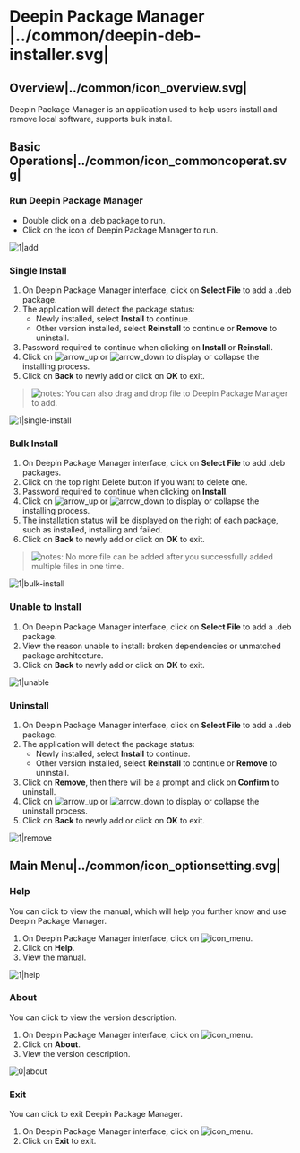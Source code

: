 # Deepin Package Manager |../common/deepin-deb-installer.svg|

## Overview|../common/icon_overview.svg|

Deepin Package Manager is an application used to help users install and remove local software, supports bulk install.


## Basic Operations|../common/icon_commoncoperat.svg|

### Run Deepin Package Manager

- Double click on a .deb package to run.
- Click on the icon of Deepin Package Manager to run.

![1|add](jpg/add.jpg)


### Single Install

1. On Deepin Package Manager interface, click on **Select File** to add a .deb package.
2. The application will detect the package status:
   - Newly installed, select **Install** to continue.
   - Other version installed, select **Reinstall** to continue or **Remove** to uninstall.
3. Password required to continue when clicking on **Install** or **Reinstall**.
4. Click on ![arrow_up](icon/arrow_up.svg) or ![arrow_down](icon/arrow_down.svg) to display or collapse the installing process.
5. Click on **Back** to newly add or click on **OK** to exit.


> ![notes](icon/notes.svg): You can also drag and drop file to Deepin Package Manager to add.

![1|single-install](jpg/single-install.jpg)


### Bulk Install

1. On Deepin Package Manager interface, click on **Select File** to add .deb packages.
2. Click on the top right Delete button if you want to delete one.
3. Password required to continue when clicking on **Install**.
4. Click on ![arrow_up](icon/arrow_up.svg) or ![arrow_down](icon/arrow_down.svg) to display or collapse the installing process.
5. The installation status will be displayed on the right of each package, such as installed, installing and failed.
6. Click on **Back** to newly add or click on **OK** to exit.


> ![notes](icon/notes.svg): No more file can be added after you successfully added multiple files in one time.

![1|bulk-install](jpg/bulk-install.jpg)



### Unable to Install

1. On Deepin Package Manager interface, click on **Select File** to add a .deb package.
2. View the reason unable to install: broken dependencies or unmatched package architecture.
3. Click on **Back** to newly add or click on **OK** to exit.

![1|unable](jpg/unable.jpg)


### Uninstall

1. On Deepin Package Manager interface, click on **Select File** to add a .deb package.
2. The application will detect the package status:
   - Newly installed, select **Install** to continue.
   - Other version installed, select **Reinstall** to continue or **Remove** to uninstall.
3. Click on **Remove**, then there will be a prompt and click on **Confirm** to uninstall.
4. Click on ![arrow_up](icon/arrow_up.svg) or ![arrow_down](icon/arrow_down.svg) to display or collapse the uninstall process.
5. Click on **Back** to newly add or click on **OK** to exit.

![1|remove](jpg/remove.jpg)


## Main Menu|../common/icon_optionsetting.svg|

### Help

You can click to view the manual, which will help you further know and use Deepin Package Manager.

1. On Deepin Package Manager interface, click on ![icon_menu](icon/icon_menu.svg).
2. Click on **Help**.
3. View the manual.

![1|heip](jpg/help.jpg)


### About

You can click to view the version description.

1. On Deepin Package Manager interface, click on ![icon_menu](icon/icon_menu.svg).
2. Click on **About**.
3. View the version description.

![0|about](jpg/about.jpg)


### Exit

You can click to exit Deepin Package Manager.

1. On Deepin Package Manager interface, click on ![icon_menu](icon/icon_menu.svg).
2. Click on **Exit** to exit.
